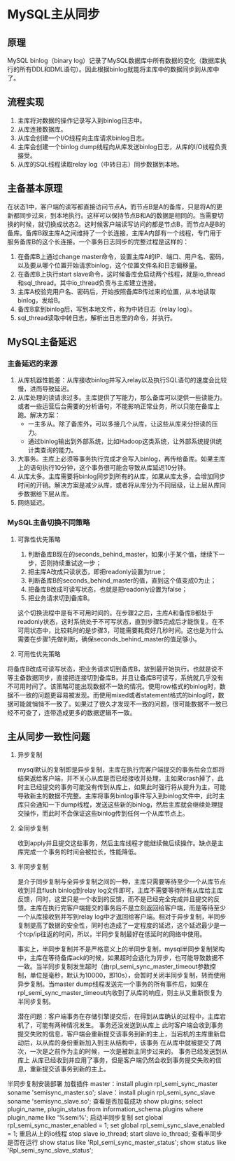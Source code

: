 # MySQL主从同步

## 原理

MySQL binlog（binary log）记录了MySQL数据库中所有数据的变化（数据库执行的所有DDL和DML语句）。因此根据binlog就能将主库中的数据同步到从库中了。

## 流程实现

1. 主库将对数据的操作记录写入到binlog日志中。
2. 从库连接数据库。
3. 从库会创建一个I/O线程向主库请求binlog日志。
4. 主库会创建一个binlog dump线程向从库发送binlog日志，从库的I/O线程负责接受。
5. 从库的SQL线程读取relay log（中转日志）同步数据到本地。

## 主备基本原理

在状态1中，客户端的读写都直接访问节点A，而节点B是A的备库，只是将A的更新都同步过来，到本地执行。这样可以保持节点B和A的数据是相同的。当需要切换的时候，就切换成状态2。这时候客户端读写访问的都是节点B，而节点A是B的备库。备库B跟主库A之间维持了一个长连接，主库A内部有一个线程，专门用于服务备库B的这个长连接。一个事务日志同步的完整过程是这样的：

1. 在备库B上通过change master命令，设置主库A的IP、端口、用户名、密码，以及要从哪个位置开始请求binlog，这个位置文件名和日志偏移量。
2. 在备库B上执行start slave命令，这时候备库会启动两个线程，就是io_thread和sql_thread。其中io_thread负责与主库建立连接。
3. 主库A校验完用户名、密码后，开始按照备库B传过来的位置，从本地读取binlog，发给B。
4. 备库B拿到binlog后，写到本地文件，称为中转日志（relay log）。
5. sql_thread读取中转日志，解析出日志里的命令，并执行。

## MySQL主备延迟

### 主备延迟的来源

1. 从库机器性能差：从库接收binlog并写入relay以及执行SQL语句的速度会比较慢，进而导致延迟。
2. 从库处理的读请求过多。主库提供了写能力，那么备库可以提供一些读能力。或者一些运营后台需要的分析语句，不能影响正常业务，所以只能在备库上跑。解决方案：
    - 一主多从。除了备库外，可以多接几个从库，让这些从库来分担读的压力。
    - 通过binlog输出到外部系统，比如Hadoop这类系统，让外部系统提供统计类查询的能力。
3. 大事务。主库上必须等事务执行完成才会写入binlog，再传给备库。如果主库上的语句执行10分钟，这个事务很可能会导致从库延迟10分钟。
4. 从库太多。主库需要将binlog同步到所有的从库，如果从库太多，会增加同步时间的开销。解决方案是减少从库，或者将从库分为不同层级，让上层从库同步数据给下层从库。
5. 网络延迟。

### MySQL主备切换不同策略

1. 可靠性优先策略
   1. 判断备库B现在的seconds_behind_master，如果小于某个值，继续下一步，否则持续重试这一步；
   2. 把主库A改成只读状态，即把readonly设置为true；
   3. 判断备库B的seconds_behind_master的值，直到这个值变成0为止；
   4. 把备库B改成可读写状态，也就是把readonly设置为false；
   5. 把业务请求切到备库B。

    这个切换流程中是有不可用时间的。在步骤2之后，主库A和备库B都处于readonly状态，这时系统处于不可写状态，直到步骤5完成后才能恢复。在不可用状态中，比较耗时的是步骤3，可能需要耗费好几秒时间。这也是为什么需要在步骤1先做判断，确保seconds_behind_master的值足够小。

2. 可用性优先策略

将备库B改成可读写状态，把业务请求切到备库B，放到最开始执行。也就是说不等主备数据同步，直接把连接切到备库B，并且让备库B可读写，系统就几乎没有不可用时间了。该策略可能出现数据不一致的情况。使用row格式的binlog时，数据不一致的问题更容易被发现。而使用mixed或者statement格式的binlog时，数据可能就悄悄不一致了。如果过了很久才发现不一致的问题，很可能数据不一致已经不可查了，连带造成更多的数据逻辑不一致。

## 主从同步一致性问题

1. 异步复制

    mysql默认的复制即是异步复制，主库在执行完客户端提交的事务后会立即将结果返给客户端，并不关心从库是否已经接收并处理，主如果crash掉了，此时主已经提交的事务可能没有传到从库上，如果此时强行将从提升为主，可能导致新主的数据不完整。主库将事务binlog事件写入到binlog文件中，此时主库只会通知一下dump线程，发送这些新的binlog，然后主库就会继续处理提交操作，而此时不会保证这些binlog传到任何一个从库节点上。

2. 全同步复制

    收到apply并且提交这些事务，然后主库线程才能继续做后续操作。缺点是主库完成一个事务的时间会被拉长，性能降低。

3. 半同步复制

    是介于同步复制与全异步复制之间的一种，主库只需要等待至少一个从库节点收到并且flush binlog到relay log文件即可，主库不需要等待所有从库给主库反馈，同时，这里只是一个收到的反馈，而不是已经完全完成并且提交的反馈。主库在执行完客户端提交的事务后不是立刻返回给客户端，而是等待至少一个从库接收到并写到relay log中才返回给客户端。相对于异步复制，半同步复制提高了数据的安全性，同时也造成了一定程度的延迟，这个延迟最少是一个tcp/ip往返的时间，所以，半同步复制最好在低延时的网络中使用。

    事实上，半同步复制并不是严格意义上的半同步复制，mysql半同步复制架构中，主库在等待备库ack的时候，如果超时会退化为异步，也可能导致数据不一致。当半同步复制发生超时（由rpl_semi_sync_master_timeout参数控制，单位是毫秒，默认为10000，即10s），会暂时关闭半同步复制，转而使用异步复制。当master dump线程发送完一个事务的所有事件后，如果在rpl_semi_sync_master_timeout内收到了从库的响应，则主从又重新恢复为半同步复制。

    潜在问题：客户端事务在存储引擎提交后，在得到从库确认的过程中，主库宕机了，可能有两种情况发生。
        事务还没发送到从库上
            此时客户端会收到事务提交失败的信息，客户端会重新提交该事务到新的主上，当宕机的主库重新启动后，以从库的身份重新加入到主从结构中，该事务
            在从库中就被提交了两次，一次是之前作为主的时候，一次是被新主同步过来的。
        事务已经发送到从库上
            从库已经收到并应用了事务，但是客户端仍然会收到事务提交失败的信息，重新提交该事务到新的主上。

半同步复制安装部署
    加载插件
        master：install plugin rpl_semi_sync_master soname 'semisync_master.so';
        slave：install plugin rpl_semi_sync_slave soname 'semisync_slave.so';
    查看是否加载成功
        show plugins;
        select plugin_name, plugin_status from information_schema.plugins where plugin_name like '%semi%';
    启动半同步复制
        set global rpl_semi_sync_master_enabled = 1;
        set global rpl_semi_sync_slave_enabled = 1;
    重启从上的io线程
        stop slave io_thread;
        start slave io_thread;
    查看半同步是否在运行
        show status like 'Rpl_semi_sync_master_status';
        show status like 'Rpl_semi_sync_slave_status';
